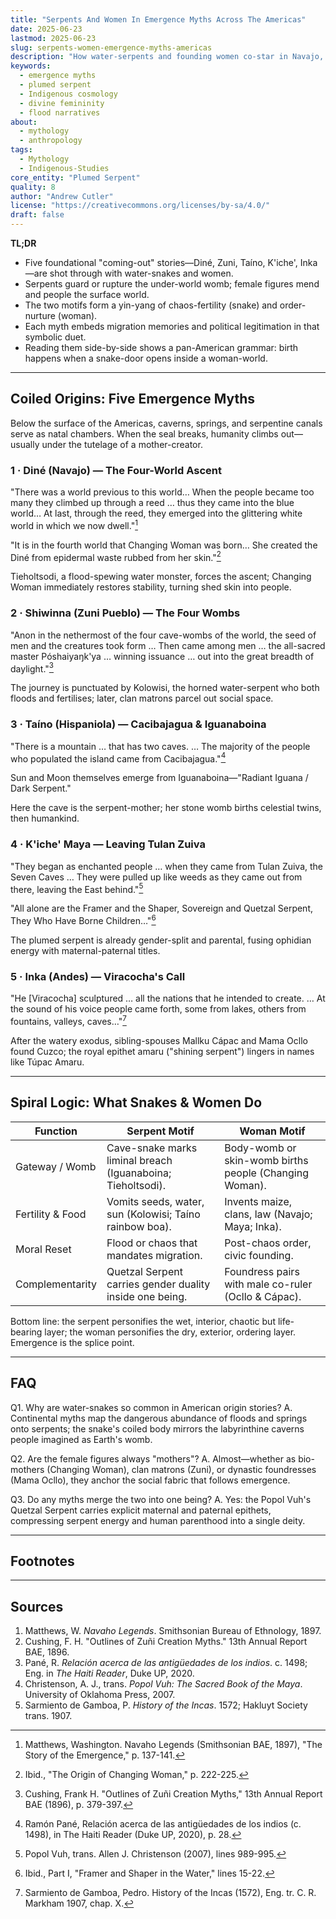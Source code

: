 ```yaml
---
title: "Serpents And Women In Emergence Myths Across The Americas"
date: 2025-06-23
lastmod: 2025-06-23
slug: serpents-women-emergence-myths-americas
description: "How water-serpents and founding women co-star in Navajo, Zuni, Taíno, K'iche', and Inka origin stories and what that pairing reveals about birth, chaos, and order."
keywords:
  - emergence myths
  - plumed serpent
  - Indigenous cosmology
  - divine femininity
  - flood narratives
about:
  - mythology
  - anthropology
tags:
  - Mythology
  - Indigenous-Studies
core_entity: "Plumed Serpent"
quality: 8
author: "Andrew Cutler"
license: "https://creativecommons.org/licenses/by-sa/4.0/"
draft: false
---
```


**TL;DR**

- Five foundational "coming-out" stories—Diné, Zuni, Taíno, K'iche', Inka—are shot through with water-snakes and women.
- Serpents guard or rupture the under-world womb; female figures mend and people the surface world.
- The two motifs form a yin-yang of chaos-fertility (snake) and order-nurture (woman).
- Each myth embeds migration memories and political legitimation in that symbolic duet.
- Reading them side-by-side shows a pan-American grammar: birth happens when a snake-door opens inside a woman-world.

---

## Coiled Origins: Five Emergence Myths

Below the surface of the Americas, caverns, springs, and serpentine canals serve as natal chambers. When the seal breaks, humanity climbs out—usually under the tutelage of a mother-creator.

### 1 · Diné (Navajo) — The Four-World Ascent

"There was a world previous to this world… When the people became too many they climbed up through a reed … thus they came into the blue world… At last, through the reed, they emerged into the glittering white world in which we now dwell."[^1]

"It is in the fourth world that Changing Woman was born… She created the Diné from epidermal waste rubbed from her skin."[^2]

Tieholtsodi, a flood-spewing water monster, forces the ascent; Changing Woman immediately restores stability, turning shed skin into people.

### 2 · Shiwinna (Zuni Pueblo) — The Four Wombs

"Anon in the nethermost of the four cave-wombs of the world, the seed of men and the creatures took form … Then came among men … the all-sacred master Póshaiyaŋk'ya … winning issuance … out into the great breadth of daylight."[^3]

The journey is punctuated by Kolowisi, the horned water-serpent who both floods and fertilises; later, clan matrons parcel out social space.

### 3 · Taíno (Hispaniola) — Cacibajagua & Iguanaboina

"There is a mountain … that has two caves. … The majority of the people who populated the island came from Cacibajagua."[^4]

Sun and Moon themselves emerge from Iguanaboina—"Radiant Iguana / Dark Serpent."

Here the cave is the serpent-mother; her stone womb births celestial twins, then humankind.

### 4 · K'iche' Maya — Leaving Tulan Zuiva

"They began as enchanted people … when they came from Tulan Zuiva, the Seven Caves … They were pulled up like weeds as they came out from there, leaving the East behind."[^5]

"All alone are the Framer and the Shaper, Sovereign and Quetzal Serpent, They Who Have Borne Children…"[^6]

The plumed serpent is already gender-split and parental, fusing ophidian energy with maternal-paternal titles.

### 5 · Inka (Andes) — Viracocha's Call

"He [Viracocha] sculptured … all the nations that he intended to create. … At the sound of his voice people came forth, some from lakes, others from fountains, valleys, caves…"[^7]

After the watery exodus, sibling-spouses Mallku Cápac and Mama Ocllo found Cuzco; the royal epithet amaru ("shining serpent") lingers in names like Túpac Amaru.

---

## Spiral Logic: What Snakes & Women Do

| Function | Serpent Motif | Woman Motif |
|----------|---------------|-------------|
| Gateway / Womb | Cave-snake marks liminal breach (Iguanaboina; Tieholtsodi). | Body-womb or skin-womb births people (Changing Woman). |
| Fertility & Food | Vomits seeds, water, sun (Kolowisi; Taíno rainbow boa). | Invents maize, clans, law (Navajo; Maya; Inka). |
| Moral Reset | Flood or chaos that mandates migration. | Post-chaos order, civic founding. |
| Complementarity | Quetzal Serpent carries gender duality inside one being. | Foundress pairs with male co-ruler (Ocllo & Cápac). |

Bottom line: the serpent personifies the wet, interior, chaotic but life-bearing layer; the woman personifies the dry, exterior, ordering layer. Emergence is the splice point.

---

## FAQ

Q1. Why are water-snakes so common in American origin stories?
A. Continental myths map the dangerous abundance of floods and springs onto serpents; the snake's coiled body mirrors the labyrinthine caverns people imagined as Earth's womb.

Q2. Are the female figures always "mothers"?
A. Almost—whether as bio-mothers (Changing Woman), clan matrons (Zuni), or dynastic foundresses (Mama Ocllo), they anchor the social fabric that follows emergence.

Q3. Do any myths merge the two into one being?
A. Yes: the Popol Vuh's Quetzal Serpent carries explicit maternal and paternal epithets, compressing serpent energy and human parenthood into a single deity.

---

## Footnotes

[^1]: Matthews, Washington. Navaho Legends (Smithsonian BAE, 1897), "The Story of the Emergence," p. 137-141.
[^2]: Ibid., "The Origin of Changing Woman," p. 222-225.
[^3]: Cushing, Frank H. "Outlines of Zuñi Creation Myths," 13th Annual Report BAE (1896), p. 379-397.
[^4]: Ramón Pané, Relación acerca de las antigüedades de los indios (c. 1498), in The Haiti Reader (Duke UP, 2020), p. 28.
[^5]: Popol Vuh, trans. Allen J. Christenson (2007), lines 989-995.
[^6]: Ibid., Part I, "Framer and Shaper in the Water," lines 15-22.
[^7]: Sarmiento de Gamboa, Pedro. History of the Incas (1572), Eng. tr. C. R. Markham 1907, chap. X.

---

## Sources

1. Matthews, W. *Navaho Legends*. Smithsonian Bureau of Ethnology, 1897.
2. Cushing, F. H. "Outlines of Zuñi Creation Myths." 13th Annual Report BAE, 1896.
3. Pané, R. *Relación acerca de las antigüedades de los indios*. c. 1498; Eng. in *The Haiti Reader*, Duke UP, 2020.
4. Christenson, A. J., trans. *Popol Vuh: The Sacred Book of the Maya*. University of Oklahoma Press, 2007.
5. Sarmiento de Gamboa, P. *History of the Incas*. 1572; Hakluyt Society trans. 1907.